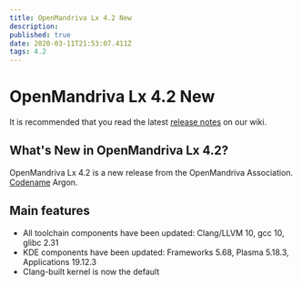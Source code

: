 ```yaml
---
title: OpenMandriva Lx 4.2 New
description: 
published: true
date: 2020-03-11T21:53:07.411Z
tags: 4.2
---
```


# OpenMandriva Lx 4.2 New

It is recommended that you read the latest [release notes](/releases/omlx42/notes) on our wiki.

## What's New in OpenMandriva Lx 4.2?
OpenMandriva Lx 4.2 is a new release from the OpenMandriva Association. [Codename](/releases/codename) Argon.

## Main features
* All toolchain components have been updated: Clang/LLVM 10, gcc 10, glibc 2.31
* KDE components have been updated: Frameworks 5.68, Plasma 5.18.3, Applications 19.12.3
* Clang-built kernel is now the default
